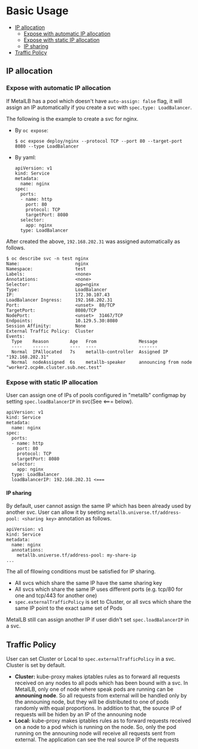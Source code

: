 # Basic Usage

- [IP allocation](#ip-allocation)
  - [Expose with automatic IP allocation](#expose-with-automatic-ip-allocation)
  - [Expose with static IP allocation](#expose-with-static-ip-allocation)
  - [IP sharing](#ip-sharing)
- [Traffic Policy](#traffic-policy)

## IP allocation

### Expose with automatic IP allocation

If MetalLB has a pool which doesn't have `auto-assign: false` flag, it will assign an IP automatically if you create a svc with `spec.type: LoadBalancer`.

The following is the example to create a svc for nginx.

- By `oc expose`:
  ```
  $ oc expose deploy/nginx --protocol TCP --port 80 --target-port 8080 --type LoadBalancer
  ```
- By yaml:
  ```
  apiVersion: v1
  kind: Service
  metadata:
    name: nginx
  spec:
    ports:
    - name: http
      port: 80
      protocol: TCP
      targetPort: 8080
    selector:
      app: nginx
    type: LoadBalancer
  ```

After created the above, `192.168.202.31` was assigned automatically as follows.
```
$ oc describe svc -n test nginx
Name:                     nginx
Namespace:                test
Labels:                   <none>
Annotations:              <none>
Selector:                 app=nginx
Type:                     LoadBalancer
IP:                       172.30.107.43
LoadBalancer Ingress:     192.168.202.31
Port:                     <unset>  80/TCP
TargetPort:               8080/TCP
NodePort:                 <unset>  31467/TCP
Endpoints:                10.129.5.30:8080
Session Affinity:         None
External Traffic Policy:  Cluster
Events:
  Type    Reason        Age   From                Message
  ----    ------        ----  ----                -------
  Normal  IPAllocated   7s    metallb-controller  Assigned IP "192.168.202.31"
  Normal  nodeAssigned  6s    metallb-speaker     announcing from node "worker2.ocp4m.cluster.sub.nec.test"
```
### Expose with static IP allocation

User can assign one of IPs of pools configured in "metallb" configmap by setting `spec.loadBalancerIP` in svc(See <=== below).
```
apiVersion: v1
kind: Service
metadata:
  name: nginx
spec:
  ports:
  - name: http
    port: 80
    protocol: TCP
    targetPort: 8080
  selector:
    app: nginx
  type: LoadBalancer
  loadBalancerIP: 192.168.202.31 <===
```

#### IP sharing

By default, user cannot assign the same IP which has been already used by another svc.
User can allow it by seeting `metallb.universe.tf/address-pool: <sharing key>` annotation as follows.

```
apiVersion: v1
kind: Service
metadata:
  name: nginx
  annotations:
    metallb.universe.tf/address-pool: my-share-ip
...
```

The all of fllowing conditions must be satisfied for IP sharing.
- All svcs which share the same IP have the same sharing key
- All svcs which share the same IP uses different ports (e.g. tcp/80 for one and tcp/443 for another one)
- `spec.externalTrafficPolicy` is set to Cluster, or all svcs which share the same IP point to the exact same set of Pods

MetalLB still can assign another IP if user didn't set `spec.loadBalancerIP` in a svc.

## Traffic Policy

User can set Cluster or Local to `spec.externalTrafficPolicy` in a svc. Cluster is set by default.

- **Cluster:** kube-proxy makes iptables rules as to forward all requests received on any nodes to all pods which has been bound with a svc. In MetalLB, only one of node where speak pods are running can be **announing node**. So all requests from external will be handled only by the announing node, but they will be distributed to one of pods randomly with equal proportions. In addition to that, the source IP of requests will be hiden by an IP of the announing node
- **Local:** kube-proxy makes iptables rules as to forward requests received on a node to a pod which is running on the node. So, only the pod running on the announing node will receive all requests sent from external. The application can see the real source IP of the requests

